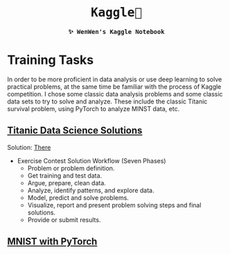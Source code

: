 <h1 align = 'center'><samp> Kaggle🥀 <samp></h1>

<h4 align="center"><samp> ✨ WenWen's Kaggle Notebook </samp></h4>

# Training Tasks

In order to be more proficient in data analysis or use deep learning to solve practical problems, at the same time be familiar with the process of Kaggle competition. I chose some classic data analysis problems and some classic data sets to try to solve and analyze. These include the classic Titanic survival problem, using PyTorch to analyze MINST data, etc.

## [Titanic Data Science Solutions](https://www.kaggle.com/code/startupsci/titanic-data-science-solutions/notebook)

Solution: [There](Titanic)

* Exercise Contest Solution Workflow (Seven Phases)
  * Problem or problem definition.
  * Get training and test data.
  * Argue, prepare, clean data.
  * Analyze, identify patterns, and explore data.
  * Model, predict and solve problems.
  * Visualize, report and present problem solving steps and final solutions.
  * Provide or submit results.


## [MNIST with PyTorch](https://www.kaggle.com/code/josephvm/mnist-with-pytorch)
